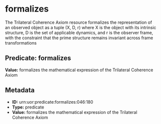 # formalizes

The Trilateral Coherence Axiom resource formalizes the representation of an observed object as a tuple (X, D, r) where X is the object with its intrinsic structure, D is the set of applicable dynamics, and r is the observer frame, with the constraint that the prime structure remains invariant across frame transformations

## Predicate: formalizes

**Value:** formalizes the mathematical expression of the Trilateral Coherence Axiom

## Metadata

- **ID:** urn:uor:predicate:formalizes:046:180
- **Type:** predicate
- **Value:** formalizes the mathematical expression of the Trilateral Coherence Axiom
